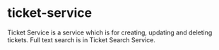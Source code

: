 # ticket-service

Ticket Service is a service which is for creating, updating and deleting tickets. 
Full text search is in Ticket Search Service.
